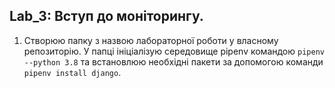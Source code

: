 Lab_3: Вступ до моніторингу.
-
1. Створюю папку з назвою лабораторної роботи у власному репозиторію. У папці ініціалізую середовище pipenv командою `pipenv --python 3.8` та встановлюю необхідні пакети за допомогою команди `pipenv install django`.